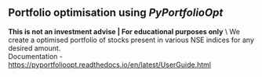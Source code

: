 ## Portfolio optimisation using *PyPortfolioOpt*
**This is not an investment advise | For educational purposes only** \\
We create a optimised portfolio of stocks present in various NSE indices for any desired amount.\
Documentation - https://pyportfolioopt.readthedocs.io/en/latest/UserGuide.html
